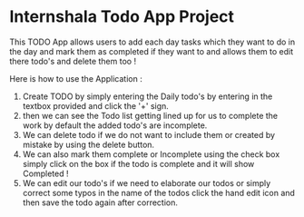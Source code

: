 # Internshala Todo App Project

This TODO App allows users to add each day tasks which they want to do in the day and mark them as completed if they want to and 
allows them to edit there todo's and delete them too !

Here is how to use the Application :

1) Create TODO by simply entering the Daily todo's by entering in the textbox provided and click the '+' sign.
2) then we can see the Todo list getting lined up for us to complete the work by default the added todo's are incomplete.
3) We can delete todo if we do not want to include them or created by mistake by using the delete button.
4) We can also mark them complete or Incomplete using the check box simply click on the box if the todo is complete and it will show Completed !
5) We can edit our todo's if we need to elaborate our todos or simply correct some typos in the name of the todos click the hand edit icon and
   then save the todo again after correction.
